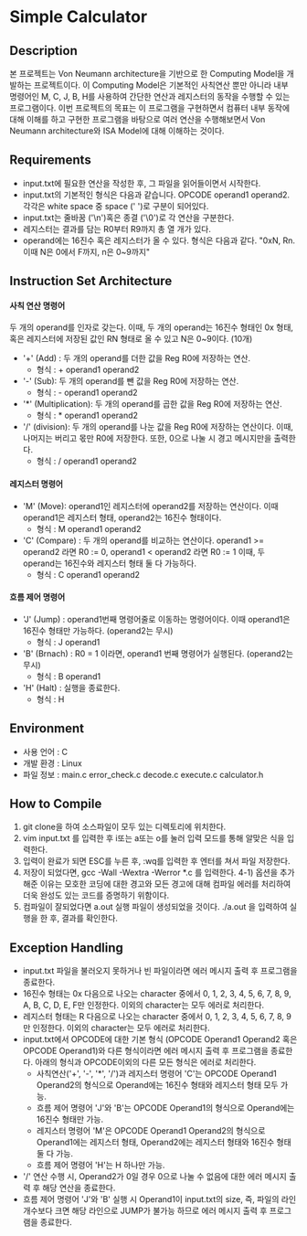 # Simple Calculator

## Description
 본 프로젝트는 Von Neumann architecture을 기반으로 한 Computing Model을 개발하는 프로젝트이다. 이 Computing Model은 기본적인 사칙연산 뿐만 아니라 내부 명령어인 M, C, J, B, H를 사용하여 간단한 연산과 레지스터의 동작을 수행할 수 있는 프로그램이다. 
 이번 프로젝트의 목표는 이 프로그램을 구현하면서 컴퓨터 내부 동작에 대해 이해를 하고 구현한 프로그램을 바탕으로 여러 연산을 수행해보면서 Von Neumann architecture와 ISA Model에 대해 이해하는 것이다.
 
## Requirements
- input.txt에 필요한 연산을 작성한 후, 그 파일을 읽어들이면서 시작한다.
- input.txt의 기본적인 형식은 다음과 같습니다. OPCODE operand1 operand2. 각각은 white space 중 space (' ')로 구분이 되어있다.
- input.txt는 줄바꿈 ('\n')혹은 종결 ('\0')로 각 연산을 구분한다. 
- 레지스터는 결과를 담는 R0부터 R9까지 총 열 개가 있다.
- operand에는 16진수 혹은 레지스터가 올 수 있다. 형식은 다음과 같다. "0xN, Rn. 이때 N은 0에서 F까지, n은 0~9까지"

## Instruction Set Architecture
#### 사칙 연산 명령어
 두 개의 operand를 인자로 갖는다. 이때, 두 개의 operand는 16진수 형태인 0x 형태, 혹은 레지스터에 저장된 값인 RN 형태로 올 수 있고 N은 0~9이다. (10개) 
- '+' (Add) : 두 개의 operand를 더한 값을 Reg R0에 저장하는 연산.
  - 형식 : + operand1 operand2
- '-' (Sub): 두 개의 operand를 뺀 값을 Reg R0에 저장하는 연산.
  - 형식 : - operand1 operand2
- '*' (Multiplication): 두 개의 operand를 곱한 값을 Reg R0에 저장하는 연산. 
  - 형식 : * operand1 operand2
- '/' (division): 두 개의 operand를 나눈 값을 Reg R0에 저장하는 연산이다. 이때, 나머지는 버리고 몫만 R0에 저장한다. 또한, 0으로 나눌 시 경고 메시지만을 출력한다. 
  - 형식 : / operand1 operand2
#### 레지스터 명령어
- 'M' (Move): operand1인 레지스터에 operand2를 저장하는 연산이다. 이때 operand1은 레지스터 형태, operand2는 16진수 형태이다.
  - 형식 : M operand1 operand2
- 'C' (Compare) : 두 개의 operand를 비교하는 연산이다. operand1 >= operand2 라면 R0 := 0, operand1 < operand2 라면 R0 := 1 이때, 두 operand는 16진수와 레지스터 형태 둘 다 가능하다.
  - 형식 : C operand1 operand2
#### 흐름 제어 명령어
- 'J' (Jump) : operand1번째 명령어줄로 이동하는 명령어이다. 이때 operand1은 16진수 형태만 가능하다. (operand2는 무시)
  - 형식 : J operand1
- 'B' (Brnach) : R0 = 1 이라면, operand1 번째 명령어가 실행된다. (operand2는 무시)
  - 형식 : B operand1
- 'H' (Halt) : 실행을 종료한다.
  - 형식 : H

## Environment
- 사용 언어 : C
- 개발 환경 : Linux
- 파일 정보 : main.c error_check.c decode.c execute.c calculator.h

## How to Compile
1. git clone을 하여 소스파일이 모두 있는 디렉토리에 위치한다.
2. vim input.txt 를 입력한 후 i또는 a또는 o를 눌러 입력 모드를 통해 알맞은 식을 입력한다.
3. 입력이 완료가 되면 ESC를 누른 후, :wq를 입력한 후 엔터를 쳐서 파일 저장한다.
4. 저장이 되었다면, gcc -Wall -Wextra -Werror *.c 를 입력한다.
4-1) 옵션을 추가해준 이유는 모호한 코딩에 대한 경고와 모든 경고에 대해 컴파일 에러를 처리하여 더욱 완성도 있는 코드를 증명하기 위함이다.
5. 컴파일이 잘되었다면 a.out 실행 파일이 생성되었을 것이다. ./a.out 을 입력하여 실행을 한 후, 결과를 확인한다.

## Exception Handling
- input.txt 파일을 불러오지 못하거나 빈 파일이라면 에러 메시지 출력 후 프로그램을 종료한다.
- 16진수 형태는 0x 다음으로 나오는 character 중에서 0, 1, 2, 3, 4, 5, 6, 7, 8, 9, A, B, C, D, E, F만 인정한다. 이외의 character는 모두 에러로 처리한다.
- 레지스터 형태는 R 다음으로 나오는 character 중에서 0, 1, 2, 3, 4, 5, 6, 7, 8, 9만 인정한다. 이외의 character는 모두 에러로 처리한다.
- input.txt에서 OPCODE에 대한 기본 형식 (OPCODE Operand1 Operand2 혹은 OPCODE Operand1)와 다른 형식이라면 에러 메시지 출력 후 프로그램을 종료한다. 아래의 형식과 OPCODE이외의 다른 모든 형식은 에러로 처리한다.
  - 사칙연산('+', '-', '*', '/')과 레지스터 명령어 'C'는 OPCODE Operand1 Operand2의 형식으로 Operand에는 16진수 형태와 레지스터 형태 모두 가능.
  - 흐름 제어 명령어 'J'와 'B'는 OPCODE Operand1의 형식으로 Operand에는 16진수 형태만 가능.
  - 레지스터 명령어 'M'은 OPCODE Operand1 Operand2의 형식으로 Operand1에는 레지스터 형태, Operand2에는 레지스터 형태와 16진수 형태 둘 다 가능.
  - 흐름 제어 명령어 'H'는 H 하나만 가능.
- '/' 연산 수행 시, Operand2가 0일 경우 0으로 나눌 수 없음에 대한 에러 메시지 출력 후 해당 연산을 종료한다.
- 흐름 제어 명령어 'J'와 'B' 실행 시 Operand1이 input.txt의 size, 즉, 파일의 라인 개수보다 크면 해당 라인으로 JUMP가 불가능 하므로 에러 메시지 출력 후 프로그램을 종료한다.
